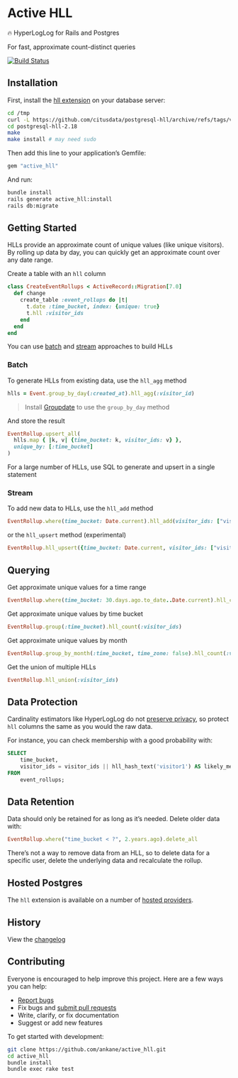 # Active HLL

:fire: HyperLogLog for Rails and Postgres

For fast, approximate count-distinct queries

[![Build Status](https://github.com/ankane/active_hll/workflows/build/badge.svg?branch=master)](https://github.com/ankane/active_hll/actions)

## Installation

First, install the [hll extension](https://github.com/citusdata/postgresql-hll) on your database server:

```sh
cd /tmp
curl -L https://github.com/citusdata/postgresql-hll/archive/refs/tags/v2.18.tar.gz | tar xz
cd postgresql-hll-2.18
make
make install # may need sudo
```

Then add this line to your application’s Gemfile:

```ruby
gem "active_hll"
```

And run:

```sh
bundle install
rails generate active_hll:install
rails db:migrate
```

## Getting Started

HLLs provide an approximate count of unique values (like unique visitors). By rolling up data by day, you can quickly get an approximate count over any date range.

Create a table with an `hll` column

```ruby
class CreateEventRollups < ActiveRecord::Migration[7.0]
  def change
    create_table :event_rollups do |t|
      t.date :time_bucket, index: {unique: true}
      t.hll :visitor_ids
    end
  end
end
```

You can use [batch](#batch) and [stream](#stream) approaches to build HLLs

### Batch

To generate HLLs from existing data, use the `hll_agg` method

```ruby
hlls = Event.group_by_day(:created_at).hll_agg(:visitor_id)
```

> Install [Groupdate](https://github.com/ankane/groupdate) to use the `group_by_day` method

And store the result

```ruby
EventRollup.upsert_all(
  hlls.map { |k, v| {time_bucket: k, visitor_ids: v} },
  unique_by: [:time_bucket]
)
```

For a large number of HLLs, use SQL to generate and upsert in a single statement

### Stream

To add new data to HLLs, use the `hll_add` method

```ruby
EventRollup.where(time_bucket: Date.current).hll_add(visitor_ids: ["visitor1", "visitor2"])
```

or the `hll_upsert` method (experimental)

```ruby
EventRollup.hll_upsert({time_bucket: Date.current, visitor_ids: ["visitor1", "visitor2"]})
```

## Querying

Get approximate unique values for a time range

```ruby
EventRollup.where(time_bucket: 30.days.ago.to_date..Date.current).hll_count(:visitor_ids)
```

Get approximate unique values by time bucket

```ruby
EventRollup.group(:time_bucket).hll_count(:visitor_ids)
```

Get approximate unique values by month

```ruby
EventRollup.group_by_month(:time_bucket, time_zone: false).hll_count(:visitor_ids)
```

Get the union of multiple HLLs

```ruby
EventRollup.hll_union(:visitor_ids)
```

## Data Protection

Cardinality estimators like HyperLogLog do not [preserve privacy](https://arxiv.org/pdf/1808.05879.pdf), so protect `hll` columns the same as you would the raw data.

For instance, you can check membership with a good probability with:

```sql
SELECT
    time_bucket,
    visitor_ids = visitor_ids || hll_hash_text('visitor1') AS likely_member
FROM
    event_rollups;
```

## Data Retention

Data should only be retained for as long as it’s needed. Delete older data with:

```ruby
EventRollup.where("time_bucket < ?", 2.years.ago).delete_all
```

There’s not a way to remove data from an HLL, so to delete data for a specific user, delete the underlying data and recalculate the rollup.

## Hosted Postgres

The `hll` extension is available on a number of [hosted providers](https://github.com/ankane/active_hll/issues/4).

## History

View the [changelog](CHANGELOG.md)

## Contributing

Everyone is encouraged to help improve this project. Here are a few ways you can help:

- [Report bugs](https://github.com/ankane/active_hll/issues)
- Fix bugs and [submit pull requests](https://github.com/ankane/active_hll/pulls)
- Write, clarify, or fix documentation
- Suggest or add new features

To get started with development:

```sh
git clone https://github.com/ankane/active_hll.git
cd active_hll
bundle install
bundle exec rake test
```
